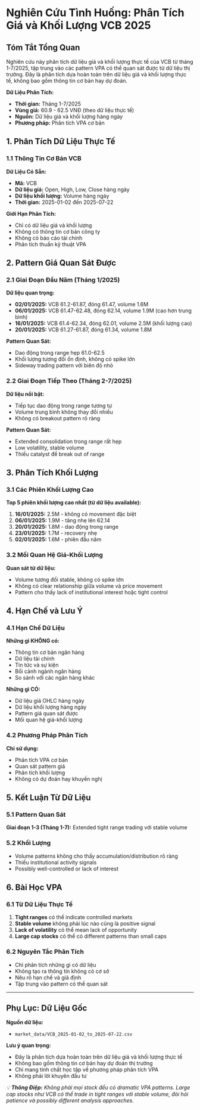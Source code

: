 # Nghiên Cứu Tình Huống: Phân Tích Giá và Khối Lượng VCB 2025

## Tóm Tắt Tổng Quan

Nghiên cứu này phân tích dữ liệu giá và khối lượng thực tế của VCB từ tháng 1-7/2025, tập trung vào các pattern VPA có thể quan sát được từ dữ liệu thị trường. Đây là phân tích dựa hoàn toàn trên dữ liệu giá và khối lượng thực tế, không bao gồm thông tin cơ bản hay dự đoán.

**Dữ Liệu Phân Tích:**
- **Thời gian:** Tháng 1-7/2025
- **Vùng giá:** 60.9 - 62.5 VNĐ (theo dữ liệu thực tế)
- **Nguồn:** Dữ liệu giá và khối lượng hàng ngày
- **Phương pháp:** Phân tích VPA cơ bản

## 1. Phân Tích Dữ Liệu Thực Tế

### 1.1 Thông Tin Cơ Bản VCB

**Dữ Liệu Có Sẵn:**
- **Mã:** VCB 
- **Dữ liệu giá:** Open, High, Low, Close hàng ngày
- **Dữ liệu khối lượng:** Volume hàng ngày
- **Thời gian:** 2025-01-02 đến 2025-07-22

**Giới Hạn Phân Tích:**
- Chỉ có dữ liệu giá và khối lượng
- Không có thông tin cơ bản công ty
- Không có báo cáo tài chính
- Phân tích thuần kỹ thuật VPA

## 2. Pattern Giá Quan Sát Được

### 2.1 Giai Đoạn Đầu Năm (Tháng 1/2025)

**Dữ liệu quan trọng:**
- **02/01/2025:** VCB 61.2-61.87, đóng 61.47, volume 1.6M
- **06/01/2025:** VCB 61.47-62.48, đóng 62.14, volume 1.9M (cao hơn trung bình)
- **16/01/2025:** VCB 61.4-62.34, đóng 62.01, volume 2.5M (khối lượng cao)
- **20/01/2025:** VCB 61.27-61.87, đóng 61.34, volume 1.8M

**Pattern Quan Sát:**
- Dao động trong range hẹp 61.0-62.5
- Khối lượng tương đối ổn định, không có spike lớn
- Sideway trading pattern với biên độ nhỏ

### 2.2 Giai Đoạn Tiếp Theo (Tháng 2-7/2025)

**Dữ liệu nổi bật:**
- Tiếp tục dao động trong range tương tự
- Volume trung bình không thay đổi nhiều
- Không có breakout pattern rõ ràng

**Pattern Quan Sát:**
- Extended consolidation trong range rất hẹp
- Low volatility, stable volume
- Thiếu catalyst để break out of range

## 3. Phân Tích Khối Lượng

### 3.1 Các Phiên Khối Lượng Cao

**Top 5 phiên khối lượng cao nhất (từ dữ liệu available):**
1. **16/01/2025:** 2.5M - không có movement đặc biệt
2. **06/01/2025:** 1.9M - tăng nhẹ lên 62.14
3. **20/01/2025:** 1.8M - dao động trong range
4. **23/01/2025:** 1.7M - recovery nhẹ
5. **02/01/2025:** 1.6M - phiên đầu năm

### 3.2 Mối Quan Hệ Giá-Khối Lượng

**Quan sát từ dữ liệu:**
- Volume tương đối stable, không có spike lớn
- Không có clear relationship giữa volume và price movement
- Pattern cho thấy lack of institutional interest hoặc tight control

## 4. Hạn Chế và Lưu Ý

### 4.1 Hạn Chế Dữ Liệu

**Những gì KHÔNG có:**
- Thông tin cơ bản ngân hàng
- Dữ liệu tài chính 
- Tin tức và sự kiện
- Bối cảnh ngành ngân hàng
- So sánh với các ngân hàng khác

**Những gì CÓ:**
- Dữ liệu giá OHLC hàng ngày
- Dữ liệu khối lượng hàng ngày
- Pattern giá quan sát được
- Mối quan hệ giá-khối lượng

### 4.2 Phương Pháp Phân Tích

**Chỉ sử dụng:**
- Phân tích VPA cơ bản
- Quan sát pattern giá
- Phân tích khối lượng
- Không có dự đoán hay khuyến nghị

## 5. Kết Luận Từ Dữ Liệu

### 5.1 Pattern Quan Sát

**Giai đoạn 1-3 (Tháng 1-7):** Extended tight range trading với stable volume

### 5.2 Khối Lượng

- Volume patterns không cho thấy accumulation/distribution rõ ràng
- Thiếu institutional activity signals
- Possibly well-controlled or lack of interest

## 6. Bài Học VPA

### 6.1 Từ Dữ Liệu Thực Tế

1. **Tight ranges** có thể indicate controlled markets
2. **Stable volume** không phải lúc nào cũng là positive signal
3. **Lack of volatility** có thể mean lack of opportunity
4. **Large cap stocks** có thể có different patterns than small caps

### 6.2 Nguyên Tắc Phân Tích

- Chỉ phân tích những gì có dữ liệu
- Không tạo ra thông tin không có cơ sở
- Nêu rõ hạn chế và giả định
- Tập trung vào pattern có thể quan sát

---

## Phụ Lục: Dữ Liệu Gốc

**Nguồn dữ liệu:**
- `market_data/VCB_2025-01-02_to_2025-07-22.csv`

**Lưu ý quan trọng:**
- Đây là phân tích dựa hoàn toàn trên dữ liệu giá và khối lượng thực tế
- Không bao gồm thông tin cơ bản hay dự đoán thị trường
- Chỉ mang tính chất học tập về phương pháp phân tích VPA
- Không phải lời khuyên đầu tư

*💡 **Thông Điệp:** Không phải mọi stock đều có dramatic VPA patterns. Large cap stocks như VCB có thể trade in tight ranges với stable volume, đòi hỏi patience và possibly different analysis approaches.*
